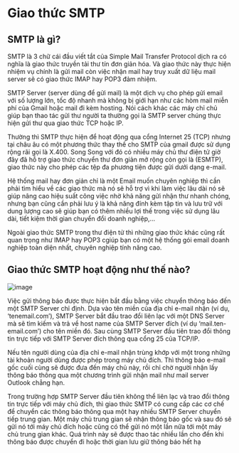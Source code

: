 # Giao thức SMTP

## SMTP là gì?

SMTP là 3 chữ cái đầu viết tắt của Simple Mail Transfer Protocol dịch ra có nghĩa là giao thức truyền tải thư tín đơn giản hóa. Và giao thức này thực hiện nhiệm vụ chính là gửi mail còn việc nhận mail hay truy xuất dữ liệu mail server sẽ có giao thức IMAP hay POP3 đảm nhiệm.

SMTP Server (server dùng để gửi mail) là một dịch vụ cho phép gửi email với số lượng lớn, tốc độ nhanh mà không bị giới hạn như các hòm mail miễn phí của Gmail hoặc mail đi kèm hosting. Nói cách khác các máy chỉ chủ giúp bạn thao tác gửi thư người ta thường gọi là SMTP server chúng thực hiện gửi thư qua giao thức TCP hoặc IP.

Thường thì SMTP thực hiện để hoạt động qua cổng Internet 25 (TCP) nhưng tại châu âu có một phương thức thay thế cho SMTP của gmail được sử dụng rộng rãi gọi là X.400. Song Song với đó có nhiều máy chủ thư điện tử giờ đây đã hỗ trợ giao thức chuyển thư đơn giản mở rộng còn gọi là (ESMTP), giao thức này cho phép các tệp đa phương tiện được gửi dưới dạng e-mail.

Hệ thống mail hay đơn giản chỉ là một Email muốn chuyên nghiệp thì cần phải tìm hiểu về các giao thức mà nó sẽ hỗ trợ vì khi làm việc lâu dài nó sẽ giúp nâng cao hiệu suất công việc nhờ khả năng gửi nhận thư nhanh chóng, nhưng bạn cũng cần phải lưu ý là khả năng đính kèm tập tin và lưu trữ với dung lượng cao sẽ giúp bạn có thêm nhiều lợi thế trong việc sử dụng lâu dài, tiết kiệm thời gian chuyển đổi doanh nghiệp,…

Ngoài giao thức SMTP trong thư điện tử thì những giao thức khác cũng rất quan trọng như IMAP hay POP3 cgiúp bạn có một hệ thống gói email doanh nghiệp toàn diện nhất, chuyên nghiệp tính năng cao.


## Giao thức SMTP hoạt động như thế nào?

![image](https://user-images.githubusercontent.com/62273292/158330084-97449f51-c0f4-4e4b-b3f4-d8b677a09af5.png)

Việc gửi thông báo được thực hiện bắt đầu bằng việc chuyển thông báo đến một SMTP Server chỉ định. Dựa vào tên miền của địa chỉ e-mail nhận (ví dụ, ‘tenemail.com’), SMTP Server bắt đầu trao đổi liên lạc với một DNS Server mà sẽ tìm kiếm và trả về host name của SMTP Server đích (ví dụ ‘mail.ten-email.com’) cho tên miền đó. Sau cùng SMTP Server đầu tiên trao đổi thông tin trực tiếp với SMTP Server đích thông qua cổng 25 của TCP/IP.

Nếu tên người dùng của địa chỉ e-mail nhận trùng khớp với một trong những tài khoản người dùng được phép trong máy chủ đích. Thì thông báo e-mail gốc cuối cùng sẽ được đưa đến máy chủ này, rồi chỉ chờ người nhận lấy thông báo thông qua một chương trình gửi nhận mail như mail server Outlook chẳng hạn.

Trong trường hợp SMTP Server đầu tiên không thể liên lạc và trao đổi thông tin trực tiếp với máy chủ đích, thì giao thức SMTP có cung cấp các cơ chế để chuyển các thông báo thông qua một hay nhiều SMTP Server chuyển tiếp trung gian. Một máy chủ trung gian sẽ nhận thông báo gốc và sau đó sẽ gửi nó tới máy chủ đích hoặc cũng có thể gửi nó một lần nữa tới một máy chủ trung gian khác. Quá trình này sẽ được thao tác nhiều lần cho đến khi thông báo được chuyển đi hoặc thời gian lưu giữ thông báo hết hạ

